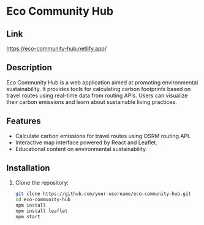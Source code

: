 # Eco Community Hub

## Link
https://eco-community-hub.netlify.app/

## Description
Eco Community Hub is a web application aimed at promoting environmental sustainability. It provides tools for calculating carbon footprints based on travel routes using real-time data from routing APIs. Users can visualize their carbon emissions and learn about sustainable living practices.

## Features
- Calculate carbon emissions for travel routes using OSRM routing API.
- Interactive map interface powered by React and Leaflet.
- Educational content on environmental sustainability.

## Installation
1. Clone the repository:
   ```bash
   git clone https://github.com/your-username/eco-community-hub.git
   cd eco-community-hub
   npm install
   npm install leaflet
   npm start
